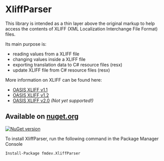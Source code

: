 # XliffParser

This library is intended as a thin layer above the original markup to help access the contents of XLIFF (XML Localization Interchange File Format) files.

Its main purpose is:
- reading values from a XLIFF file
- changing values inside a XLIFF file
- exporting translation data to C# resource files (resx)
- update XLIFF file from C# resource files (resx)

More information on XLIFF can be found here:
- [OASIS XLIFF v1.1](http://www.oasis-open.org/committees/xliff/documents/xliff-specification.htm)
- [OASIS XLIFF v1.2](docs.oasis-open.org/xliff/v1.2/os/xliff-core.html)
- [OASIS XLIFF v2.0](http://docs.oasis-open.org/xliff/xliff-core/v2.0/xliff-core-v2.0.html) *(Not yet supported!)*

## Available on [nuget.org](https://www.nuget.org/packages/fmdev.XliffParser/)

[![NuGet version](https://badge.fury.io/nu/fmdev.XliffParser.svg)](https://badge.fury.io/nu/fmdev.XliffParser)

To install XliffParser, run the following command in the Package Manager Console

    Install-Package fmdev.XliffParser


